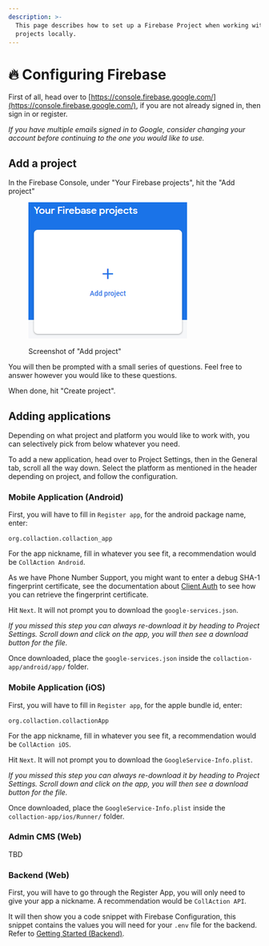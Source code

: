 ```yaml
---
description: >-
  This page describes how to set up a Firebase Project when working with our
  projects locally.
---
```


# 🔥 Configuring Firebase

First of all, head over to [https://console.firebase.google.com/](https://console.firebase.google.com/), if you are not already signed in, then sign in or register.

_If you have multiple emails signed in to Google, consider changing your account before continuing to the one you would like to use._

## Add a project

In the Firebase Console, under "Your Firebase projects", hit the "Add project"

<figure><img src=".gitbook/assets/image.png" alt=""><figcaption><p>Screenshot of "Add project"</p></figcaption></figure>

You will then be prompted with a small series of questions. Feel free to answer however you would like to these questions.

When done, hit "Create project".

## Adding applications

Depending on what project and platform you would like to work with, you can selectively pick from below whatever you need.

To add a new application, head over to Project Settings, then in the General tab, scroll all the way down. Select the platform as mentioned in the header depending on project, and follow the configuration.

### Mobile Application (Android)

First, you will have to fill in `Register app`, for the android package name, enter:

```
org.collaction.collaction_app
```

For the app nickname, fill in whatever you see fit, a recommendation would be `CollAction Android`.

As we have Phone Number Support, you might want to enter a debug SHA-1 fingerprint certificate, see the documentation about [Client Auth](https://developers.google.com/android/guides/client-auth) to see how you can retrieve the fingerprint certificate.

Hit `Next`. It will not prompt you to download the `google-services.json`.&#x20;

_If you missed this step you can always re-download it by heading to Project Settings. Scroll down and click on the app, you will then see a download button for the file._

Once downloaded, place the `google-services.json` inside the `collaction-app/android/app/` folder.

### Mobile Application (iOS)

First, you will have to fill in `Register app`, for the apple bundle id, enter:

```
org.collaction.collactionApp
```

For the app nickname, fill in whatever you see fit, a recommendation would be `CollAction iOS`.

Hit `Next`. It will not prompt you to download the `GoogleService-Info.plist`.&#x20;

_If you missed this step you can always re-download it by heading to Project Settings. Scroll down and click on the app, you will then see a download button for the file._

Once downloaded, place the `GoogleService-Info.plist` inside the `collaction-app/ios/Runner/` folder.

### Admin CMS (Web)

TBD

### Backend (Web)

First, you will have to go through the Register App, you will only need to give your app a nickname. A recommendation would be `CollAction API`.

It will then show you a code snippet with Firebase Configuration, this snippet contains the values you will need for your `.env` file for the backend. Refer to [Getting Started (Backend)](projects/backend/getting-started.md).

